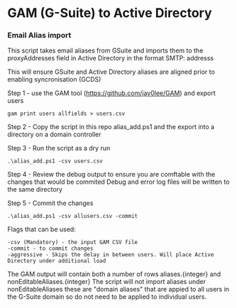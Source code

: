 # GAM (G-Suite) to Active Directory
### Email Alias import

This script takes email aliases from GSuite and imports them to the 
proxyAddresses field in Active Directory in the format SMTP: addresss 

This will ensure GSuite and Active Directory aliases are aligned prior to enabling syncronisation (GCDS)

Step 1 - use the GAM tool (https://github.com/jay0lee/GAM) and export users
```
gam print users allfields > users.csv
```

Step 2 - Copy the script in this repo alias_add.ps1 and the export into a directory on a domain controller

Step 3 - Run the script as a dry run
```
.\alias_add.ps1 -csv users.csv
```
Step 4 - Review the debug output to ensure you are comftable with the changes that would be commited
         Debug and error log files will be written to the same directory

Step 5 - Commit the changes
```
.\alias_add.ps1 -csv allusers.csv -commit
```

Flags that can be used:
```
-csv (Mandatory) - the input GAM CSV file
-commit - to commit changes
-aggressive - Skips the delay in between users. Will place Active Directory under additional load
```

The GAM output will contain both a number of rows aliases.{integer} and nonEditableAliases.{integer}
The script will not import aliases under nonEditableAliases these are "domain aliases" that are appied to all users in the G-Suite domain
so do not need to be applied to individual users.

